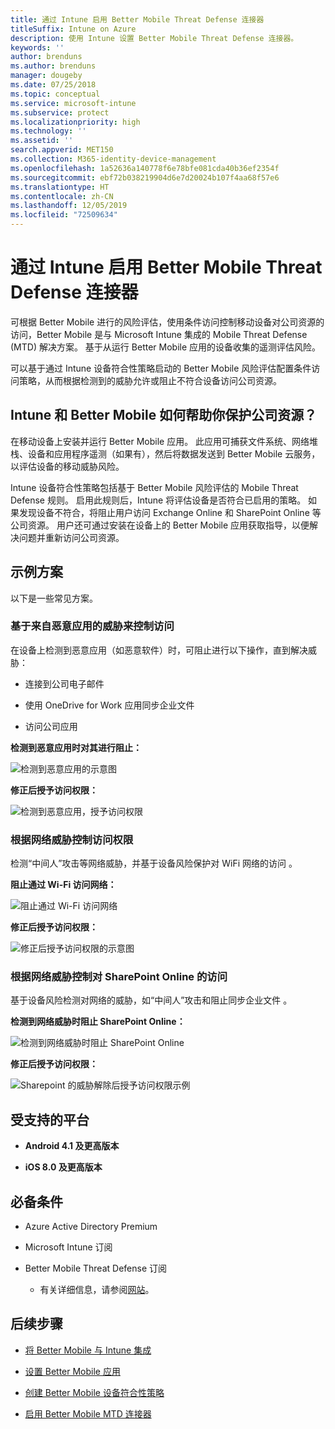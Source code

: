 ```yaml
---
title: 通过 Intune 启用 Better Mobile Threat Defense 连接器
titleSuffix: Intune on Azure
description: 使用 Intune 设置 Better Mobile Threat Defense 连接器。
keywords: ''
author: brenduns
ms.author: brenduns
manager: dougeby
ms.date: 07/25/2018
ms.topic: conceptual
ms.service: microsoft-intune
ms.subservice: protect
ms.localizationpriority: high
ms.technology: ''
ms.assetid: ''
search.appverid: MET150
ms.collection: M365-identity-device-management
ms.openlocfilehash: 1a52636a140778f6e78bfe081cda40b36ef2354f
ms.sourcegitcommit: ebf72b038219904d6e7d20024b107f4aa68f57e6
ms.translationtype: HT
ms.contentlocale: zh-CN
ms.lasthandoff: 12/05/2019
ms.locfileid: "72509634"
---
```

# <a name="better-mobile-threat-defense-connector-with-intune"></a>通过 Intune 启用 Better Mobile Threat Defense 连接器

可根据 Better Mobile 进行的风险评估，使用条件访问控制移动设备对公司资源的访问，Better Mobile 是与 Microsoft Intune 集成的 Mobile Threat Defense (MTD) 解决方案。 基于从运行 Better Mobile 应用的设备收集的遥测评估风险。

可以基于通过 Intune 设备符合性策略启动的 Better Mobile 风险评估配置条件访问策略，从而根据检测到的威胁允许或阻止不符合设备访问公司资源。

## <a name="how-do-intune-and-better-mobile-help-protect-your-company-resources"></a>Intune 和 Better Mobile 如何帮助你保护公司资源？

在移动设备上安装并运行 Better Mobile 应用。 此应用可捕获文件系统、网络堆栈、设备和应用程序遥测（如果有），然后将数据发送到 Better Mobile 云服务，以评估设备的移动威胁风险。

Intune 设备符合性策略包括基于 Better Mobile 风险评估的 Mobile Threat Defense 规则。 启用此规则后，Intune 将评估设备是否符合已启用的策略。 如果发现设备不符合，将阻止用户访问 Exchange Online 和 SharePoint Online 等公司资源。 用户还可通过安装在设备上的 Better Mobile 应用获取指导，以便解决问题并重新访问公司资源。

## <a name="sample-scenarios"></a>示例方案

以下是一些常见方案。

### <a name="control-access-based-on-threats-from-malicious-apps"></a>基于来自恶意应用的威胁来控制访问

在设备上检测到恶意应用（如恶意软件）时，可阻止进行以下操作，直到解决威胁：

- 连接到公司电子邮件

- 使用 OneDrive for Work 应用同步企业文件

- 访问公司应用

**检测到恶意应用时对其进行阻止：**

![检测到恶意应用的示意图](./media/better-mobile-threat-defense-connector/better_mobile_maliciousapps_blocked.png)

**修正后授予访问权限：**

![检测到恶意应用，授予访问权限](./media/better-mobile-threat-defense-connector/better_mobile_maliciousapps_unblocked.png)

### <a name="control-access-based-on-threat-to-network"></a>根据网络威胁控制访问权限

检测“中间人”攻击等网络威胁，并基于设备风险保护对 WiFi 网络的访问  。

**阻止通过 Wi-Fi 访问网络：**

![阻止通过 Wi-Fi 访问网络](./media/better-mobile-threat-defense-connector/better_mobile_network_wifi_blocked.png)

**修正后授予访问权限：**

![修正后授予访问权限的示意图](./media/better-mobile-threat-defense-connector/better_mobile_network_wifi_unblocked.png)

### <a name="control-access-to-sharepoint-online-based-on-threat-to-network"></a>根据网络威胁控制对 SharePoint Online 的访问

基于设备风险检测对网络的威胁，如“中间人”攻击和阻止同步企业文件  。

**检测到网络威胁时阻止 SharePoint Online：**

![检测到网络威胁时阻止 SharePoint Online](./media/better-mobile-threat-defense-connector/better_mobile_network_spo_blocked.png)

**修正后授予访问权限：**

![Sharepoint 的威胁解除后授予访问权限示例](./media/better-mobile-threat-defense-connector/better_mobile_network_spo_unblocked.png)

## <a name="supported-platforms"></a>受支持的平台

- **Android 4.1 及更高版本**

- **iOS 8.0 及更高版本**

## <a name="prerequisites"></a>必备条件

- Azure Active Directory Premium

- Microsoft Intune 订阅

- Better Mobile Threat Defense 订阅

  - 有关详细信息，请参阅[网站](https://www.better.mobi/)。

## <a name="next-steps"></a>后续步骤

- [将 Better Mobile 与 Intune 集成](better-mobile-mtd-connector-integration.md)

- [设置 Better Mobile 应用](mtd-apps-ios-app-configuration-policy-add-assign.md)

- [创建 Better Mobile 设备符合性策略](mtd-device-compliance-policy-create.md)

- [启用 Better Mobile MTD 连接器](mtd-connector-enable.md)
